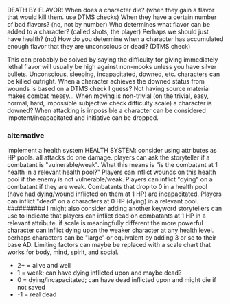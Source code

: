 

DEATH BY FLAVOR: When does a character die? 
(when they gain a flavor that would kill them. use DTMS checks) When they have a certain number of bad flavors? (no, not by number) Who determines what flavor can be added to a character? (called shots, the player) Perhaps we should just have health? (no) How do you determine when a character has accumulated enough flavor that they are unconscious or dead? (DTMS check) 

This can probably be solved by saying the difficulty for giving immediately lethal flavor will usually be high against non-mooks unless you have silver bullets. Unconscious, sleeping, incapacitated, downed, etc. characters can be killed outright. When a character achieves the downed status from wounds is based on a DTMS check I guess? Not having source material makes combat messy... When moving is non-trivial (on the trivial, easy, normal, hard, impossible subjective check difficulty scale) a character is downed? When attacking is impossible a character can be considered impotent/incapacitated and initiative can be dropped.

### alternative
implement a health system HEALTH SYSTEM: consider using attributes as HP pools. all attacks do one damage. players can ask the storyteller if a combatant is "vulnerable/weak". What this means is "is the combatant at 1 health in a relevant health pool?" Players can inflict wounds on this health pool if the enemy is not vulnerable/weak. Players can inflict "dying" on a combatant if they are weak. Combatants that drop to 0 in a health pool (have had dying/wound inflicted on them at 1 HP) are incapacitated. Players can inflict "dead" on a characters at 0 HP (dying) in a relevant pool. ########## I might also consider adding another keyword storytellers can use to indicate that players can inflict dead on combatants at 1 HP in a relevant attribute. if scale is meaningfully different the more powerful character can inflict dying upon the weaker character at any health level. perhaps characters can be "large" or equivalent by adding 3 or so to their base AD. Limiting factors can maybe be replaced with a scale chart that works for body, mind, spirit, and social.
- 2+ = alive and well
- 1 = weak; can have dying inflicted upon and maybe dead?
- 0 = dying/incapacitated; can have dead inflicted upon and might die if not saved
- -1 = real dead